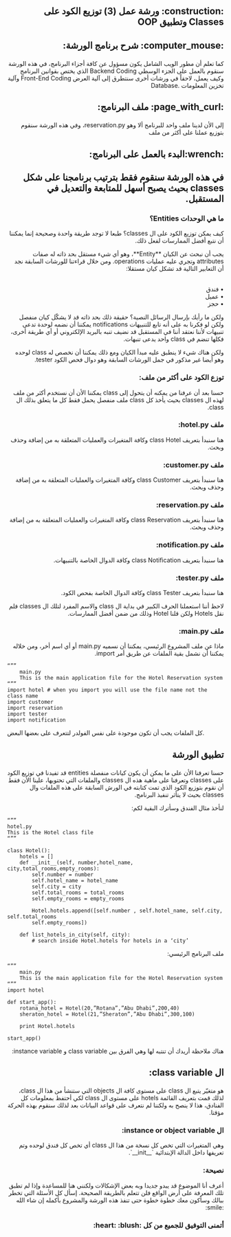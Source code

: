 <h2>
<p dir='rtl' align='right'>
:construction: ورشة عمل (3) توزيع الكود على Classes وتطبيق OOP
</h2>
</p>

<h2>
<p dir='rtl' align='right'>
 :computer_mouse: شرح برنامج الورشة: 
</p>
</h2>

<p dir='rtl' align='right'>
كما تعلم أن مطور الويب الشامل يكون مسؤول عن كافة أجزاء البرنامج، في هذه الورشة سنقوم بالعمل على الجزء الوسطي Backend Coding الذي يختص بقوانين البرنامج وكيف يعمل، لاحقاً في ورشات أخرى سنتطرق إلى آلية العرض Front-End Coding وآلية تخزين المعلومات .Database 
</p>

<h2>
<p dir='rtl' align='right'>
 :page_with_curl: ملف البرنامج:
</p>
</h2>

 <p dir='rtl' align='right'>
إلى الأن لدينا ملف واحد للبرنامج ألا وهو reservation.py، وفي هذه الورشة سنقوم بتوزيع عملنا على أكثر من ملف
</p>

<h2>
<p dir='rtl' align='right'>
 :wrench:البدء بالعمل على البرنامج:
</p>
<h2>

 <p dir='rtl' align='right'>
في هذه الورشة سنقوم فقط بترتيب برنامجنا على شكل classes بحيث يصبح أسهل للمتابعة والتعديل في المستقبل.
</p>

<h3>
<p dir='rtl' align='right'>
 ما هي الوحدات Entities؟
</p>
</h3>

<p dir='rtl' align='right'>
 كيف يمكن توزيع الكود على ال classes؟ طبعا لا توجد طريقة واحدة وصحيحة إنما يمكننا أن نتبع أفضل الممارسات لفعل ذلك.
</p>
 <p dir='rtl' align='right'>
يجب أن نبحث عن الكيان **Entity**، وهو أي شيء مستقل بحد ذاته له صفات attributes وتجري عليه عمليات  operations. ومن خلال قراءتنا للورشات السابقة نجد أن التعابير التالية قد تشكل كيان مستقلا:
</p>

<p dir='rtl' align='right'>
<br> •	فندق
<br> •	عميل
<br> •	حجز
</p>

<p dir='rtl' align='right'>
ولكن ما رأيك بإرسال الرسائل النصية؟ حقيقة ذلك بحد ذاته قد لا يشكّل كيان منفصل ولكن لو فكرنا به على أنه تابع للتنبيهات notifications يمكننا أن نضمه لوحدة تدعى تنبيهات لأننا نعتقد أننا في المستقبل قد نضيف تنبه بالبريد الإلكتروني أو أي طريقة أخرى، فكلها تنضم في class واحد يدعى تنبهات.
</p>

<p dir='rtl' align='right'>
ولكن هناك شيء لا ينطبق عليه مبدأ الكيان ومع ذلك يمكننا أن نخصص له class لوحده وهو أيضا غير مذكور في جمل الورشات السابقة وهو دوال فحص الكود tester.
</p>

<h3>
<p dir='rtl' align='right'>
 توزع الكود على أكثر من ملف:
</p>
</h3>

<p dir='rtl' align='right'>
حسنا بعد أن عرفنا من يمكنه أن يتحول إلى class يمكننا الأن أن نستخدم أكثر من ملف لهذه ال classes بحيث يأخذ كل class ملف منفصل يحمل فقط كل ما يتعلق بذلك ال class.
</p>

<h3>
<p dir='rtl' align='right'>
 ملف hotel.py:
</p>
</h3>

<p dir='rtl' align='right'>
هنا سنبدأ بتعريف class Hotel وكافة المتغيرات والعمليات المتعلقة به من إضافة وحذف وبحث. 
</p>

<h3>
<p dir='rtl' align='right'>
 ملف customer.py:
</p>
</h3>

<p dir='rtl' align='right'>
هنا سنبدأ بتعريف class Customer وكافة المتغيرات والعمليات المتعلقة به من إضافة وحذف وبحث. 
</p>

<h3>
<p dir='rtl' align='right'>
 ملف reservation.py:
</p>
</h3>

<p dir='rtl' align='right'>
هنا سنبدأ بتعريف class Reservation وكافة المتغيرات والعمليات المتعلقة به من إضافة وحذف وبحث.
</p>

<h3>
<p dir='rtl' align='right'>
 ملف notification.py:
</p>
</h3>

<p dir='rtl' align='right'>
هنا سنبدأ بتعريف class Notification وكافة الدوال الخاصة بالتنبيهات. 
</p>

<h3>
<p dir='rtl' align='right'>
 ملف tester.py:
</p>
</h3>

<p dir='rtl' align='right'>
هنا سنبدأ بتعريف class Tester وكافة الدوال الخاصة بفحص الكود. 
</p>

<p dir='rtl' align='right'>
لاحظ أننا استعملنا الحرف الكبير في بداية ال class والاسم المفرد لتلك ال classes فلم نقل Hotels ولكن قلنا Hotel وذلك من ضمن أفضل الممارسات.
</p>

<h3>
<p dir='rtl' align='right'>
 ملف main.py:
</p>
</h3>

<p dir='rtl' align='right'>
ماذا عن ملف المشروع الرئيسي، يمكننا أن نسميه main.py أو أي اسم أخر، ومن خلاله يمكننا أن نشمل بقية الملفات عن طريق أمر import.
</p>

    “””
        main.py
        This is the main application file for the Hotel Reservation system 
    “””    
    import hotel # when you import you will use the file name not the class name
    import customer
    import reservation
    import tester
    import notification

كل الملفات يجب أن تكون موجودة على نفس الفولدر لتتعرف على بعضها البعض.

<h2>
<p dir='rtl' align='right'>
 تطبيق الورشة
</p>
</h2>

<p dir='rtl' align='right'>
حسنا تعرفنا الأن على ما يمكن أن يكون كيانات منفصلة entities قد تفيدنا في توزيع الكود على classes وتعرفنا على ماهية هذه ال classes والملفات التي تحتويها، علينا الأن فقط أن نقوم بتوزيع الكود الذي تمت كتابته في الورش السابقة على هذه الملفات وال classes بحيث لا يتأثر تنفيذ البرنامج.
</p>

<p dir='rtl' align='right'>
لنأخذ مثال الفندق وسأترك البقية لكم:
</p>

    “””
    hotel.py
    This is the Hotel class file 
    “””    

    class Hotel():
        hotels = []
        def __init__(self, number,hotel_name, city,total_rooms,empty_rooms):
            self.number = number
            self.hotel_name = hotel_name
            self.city = city
            self.total_rooms = total_rooms
            self.empty_rooms = empty_rooms

            Hotel.hotels.append([self.number , self.hotel_name, self.city, self.total_rooms 
            self.empty_rooms])

        def list_hotels_in_city(self, city):
            # search inside Hotel.hotels for hotels in a ‘city’

<p dir='rtl' align='right'>
ملف البرنامج الرئيسي:
</p>

    “””
        main.py
        This is the main application file for the Hotel Reservation system 
    “””    
    import hotel

    def start_app():
        rotana_hotel = Hotel(20,”Rotana”,”Abu Dhabi”,200,40)
        sheraton_hotel = Hotel(21,”Sheraton”,”Abu Dhabi”,300,100)

        print Hotel.hotels
        
    start_app()

<p dir='rtl' align='right'>
هناك ملاحظة أريدك أن تنتبه لها وهي الفرق بين class variable و instance variable:
</p>

<h2>
<p dir='rtl' align='right'>
ال class variable: 
</p>
</h2>

<p dir='rtl' align='right'>
هو متغيّر يتبع ال class على مستوى كافة ال objects التي ستنشأ من هذا ال class، لذلك قمت بتعريف القائمة hotels على مستوى ال class لكي أحتفظ بمعلومات كل الفنادق، هذا لا ينصح به ولكننا لم نتعرف على قواعد البيانات بعد لذلك سنقوم بهذه الحركة مؤقتا.
</p>

<h3>
<p dir='rtl' align='right'>
 ال instance or object variable: 
</p>
</h3>

<p dir='rtl' align='right'>
وهي المتغيرات التي تخص كل نسخة من هذا ال class أي تخص كل فندق لوحده وتم تعريفها داخل الدالة الإبتدائية `__init__`. 
</p>

<h3>
<p dir='rtl' align='right'>
 نصيحة: 
</p>
</h3>

<p dir='rtl' align='right'>
أعرف أنا الموضوع قد يبدو جديدا وبه بعض الإشكالات ولكنني هنا للمساعدة وإذا لم تطبق تلك المعرفة على أرض الواقع فلن تتعلم بالطريقة الصحيحة. إسأل كل الأسئلة التي تخطر ببالك وسأكون معك خطوة خطوة حتى تنفذ هذه الورشة والمشروع بأكمله إن شاء الله :smile: 
</p>

<h3>
<p dir='rtl' align='right'>
 أتمنى التوفيق للجميع من كل :heart: :blush:
</p>
</h3>
